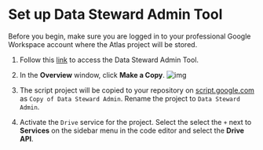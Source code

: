 # Set up Data Steward Admin Tool

Before you begin, make sure you are logged in to your professional Google Workspace account where the Atlas project will be stored.

1. Follow this [link](https://script.google.com/d/1WrrdjjEfdI3tT5QD1obSuMtiJRTbGZ_U3-RonWcfF4Ft_K6ZnYC0tozi/edit?usp=sharing) to access the Data Steward Admin Tool.

2. In the **Overview** window, click **Make a Copy**. 
   ![img](https://storage.googleapis.com/ei-dev-assets/assets/chrome_q0QiNe3nSW.png)

3. The script project will be copied to your repository on [script.google.com](https://script.google.com/home) as `Copy of Data Steward Admin`. Rename the project to `Data Steward Admin`.

4. Activate the `Drive` service for the project. Select the select the `+` next to **Services** on the sidebar menu in the code editor and select the **Drive API**.